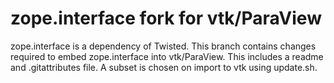 # zope.interface fork for vtk/ParaView

zope.interface is a dependency of Twisted. This branch contains changes required to embed zope.interface into vtk/ParaView.  This includes a readme and .gitattributes file. A subset is chosen on import to vtk using update.sh.
